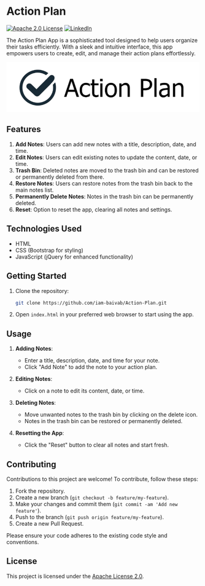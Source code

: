 # Action Plan
[![Apache 2.0 License][license-shield]][license-url]
[![LinkedIn][linkedin-shield]][linkedin-url]

The Action Plan App is a sophisticated tool designed to help users organize their tasks efficiently. With a sleek and intuitive interface, this app empowers users to create, edit, and manage their action plans effortlessly.

<img src="assets/cover.png" >

## Features

1. **Add Notes**: Users can add new notes with a title, description, date, and time.
2. **Edit Notes**: Users can edit existing notes to update the content, date, or time.
3. **Trash Bin**: Deleted notes are moved to the trash bin and can be restored or permanently deleted from there.
4. **Restore Notes**: Users can restore notes from the trash bin back to the main notes list.
5. **Permanently Delete Notes**: Notes in the trash bin can be permanently deleted.
6. **Reset**: Option to reset the app, clearing all notes and settings.

## Technologies Used

- HTML
- CSS (Bootstrap for styling)
- JavaScript (jQuery for enhanced functionality)

## Getting Started

1. Clone the repository:

   ```bash
   git clone https://github.com/iam-baivab/Action-Plan.git
   ```

2. Open `index.html` in your preferred web browser to start using the app.

## Usage

1. **Adding Notes**:
   - Enter a title, description, date, and time for your note.
   - Click "Add Note" to add the note to your action plan.

2. **Editing Notes**:
   - Click on a note to edit its content, date, or time.

3. **Deleting Notes**:
   - Move unwanted notes to the trash bin by clicking on the delete icon.
   - Notes in the trash bin can be restored or permanently deleted.

4. **Resetting the App**:
   - Click the "Reset" button to clear all notes and start fresh.

## Contributing

Contributions to this project are welcome! To contribute, follow these steps:

1. Fork the repository.
2. Create a new branch (`git checkout -b feature/my-feature`).
3. Make your changes and commit them (`git commit -am 'Add new feature'`).
4. Push to the branch (`git push origin feature/my-feature`).
5. Create a new Pull Request.

Please ensure your code adheres to the existing code style and conventions.

## License

This project is licensed under the [Apache License 2.0](LICENSE).

[license-shield]: https://img.shields.io/badge/License-Apache%202.0-red.svg
[license-url]: https://github.com/iam-baivab/News-Scraping-using-BeautyfulSoup-Selenium-with-Django/blob/main/LICENSE
[linkedin-shield]: https://img.shields.io/badge/-LinkedIn-black.svg?style=flat&logo=linkedin&colorB=blue
[linkedin-url]: https://www.linkedin.com/in/baivabsarkar/